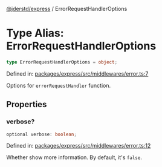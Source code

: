[@jderstd/express](../README.md) / ErrorRequestHandlerOptions

# Type Alias: ErrorRequestHandlerOptions

```ts
type ErrorRequestHandlerOptions = object;
```

Defined in: [packages/express/src/middlewares/error.ts:7](https://github.com/jderstd/express/blob/dc8e23ecb252a7c584d782d1594902f4da1ae110/packages/express/src/middlewares/error.ts#L7)

Options for `errorRequestHandler` function.

## Properties

### verbose?

```ts
optional verbose: boolean;
```

Defined in: [packages/express/src/middlewares/error.ts:12](https://github.com/jderstd/express/blob/dc8e23ecb252a7c584d782d1594902f4da1ae110/packages/express/src/middlewares/error.ts#L12)

Whether show more information.
By default, it's `false`.
